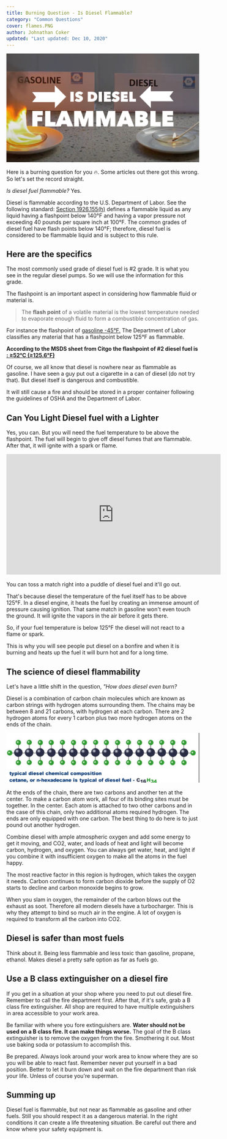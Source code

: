 ```yaml
---
title: Burning Question - Is Diesel Flammable?
category: "Common Questions"
cover: flames.PNG
author: Johnathan Coker
updated: "Last updated: Dec 10, 2020"
---
```


![diesel flames](./flames.PNG)

Here is a burning question for you 🔥. Some articles out there got this wrong. So let's set the record straight.

_Is diesel fuel flammable?_ Yes.

Diesel is flammable according to the U.S. Department of Labor. See the following standard: [Section 1926.155(h)](https://www.osha.gov/laws-regs/standardinterpretations/2000-06-09-0#:~:text=The%20common%20grades%20of%20diesel,is%20subject%20to%20this%20rule) defines a flammable liquid as any liquid having a flashpoint below 140°F and having a vapor pressure not exceeding 40 pounds per square inch at 100°F. The common grades of diesel fuel have flash points below 140°F; therefore, diesel fuel is considered to be flammable liquid and is subject to this rule.

## Here are the specifics

The most commonly used grade of diesel fuel is #2 grade. It is what you see in the regular diesel pumps. So we will use the information for this grade.

The flashpoint is an important aspect in considering how flammable fluid or material is.

> The **flash point** of a volatile material is the lowest temperature needed to evaporate enough fluid to form a combustible concentration of gas.

For instance the flashpoint of [gasoline -45°F.](http://large.stanford.edu/courses/2014/ph240/ukropina2/) The Department of Labor classifies any material that has a flashpoint below 125°F as flammable.

**According to the MSDS sheet from Citgo the flashpoint of #2 diesel fuel is [: ≥52°C (≥125.6°F)](http://www.docs.citgo.com/msds_pi/AG2DF.pdf)**

Of course, we all know that diesel is nowhere near as flammable as gasoline. I have seen a guy put out a cigarette in a can of diesel (do not try that). But diesel itself is dangerous and combustible.

It will still cause a fire and should be stored in a proper container following the guidelines of OSHA and the Department of Labor.

## Can You Light Diesel fuel with a Lighter

Yes, you can. But you will need the fuel temperature to be above the flashpoint. The fuel will begin to give off diesel fumes that are flammable. After that, it will ignite with a spark or flame.

<iframe width="560"  height="315"  src="https://www.youtube.com/embed/7soVqyGq4i4"  frameborder="0"  allow="accelerometer; autoplay; clipboard-write; encrypted-media; gyroscope; picture-in-picture"  allowfullscreen></iframe>

You can toss a match right into a puddle of diesel fuel and it'll go out.

That's because diesel the temperature of the fuel itself has to be above 125°F. In a diesel engine, it heats the fuel by creating an immense amount of pressure causing ignition. That same match in gasoline won't even touch the ground. It will ignite the vapors in the air before it gets there.

So, if your fuel temperature is below 125°F the diesel will not react to a flame or spark.

This is why you will see people put diesel on a bonfire and when it is burning and heats up the fuel it will burn hot and for a long time.

## The science of diesel flammability

Let's have a little shift in the question, _"How does diesel even burn?_

Diesel is a combination of carbon chain molecules which are known as carbon strings with hydrogen atoms surrounding them. The chains may be between 8 and 21 carbons, with hydrogen at each carbon. There are 2 hydrogen atoms for every 1 carbon plus two more hydrogen atoms on the ends of the chain.

![diesel atom](dieselatom.png)

At the ends of the chain, there are two carbons and another ten at the center. To make a carbon atom work, all four of its binding sites must be together. In the center. Each atom is attached to two other carbons and in the case of this chain, only two additional atoms required hydrogen. The ends are only equipped with one carbon. The best thing to do here is to just pound out another hydrogen.

Combine diesel with ample atmospheric oxygen and add some energy to get it moving, and CO2, water, and loads of heat and light will become carbon, hydrogen, and oxygen. You can always get water, heat, and light if you combine it with insufficient oxygen to make all the atoms in the fuel happy.

The most reactive factor in this region is hydrogen, which takes the oxygen it needs. Carbon continues to form carbon dioxide before the supply of O2 starts to decline and carbon monoxide begins to grow.

When you slam in oxygen, the remainder of the carbon blows out the exhaust as soot. Therefore all modern diesels have a turbocharger. This is why they attempt to bind so much air in the engine. A lot of oxygen is required to transform all the carbon into CO2.

## Diesel is safer than most fuels

Think about it. Being less flammable and less toxic than gasoline, propane, ethanol. Makes diesel a pretty safe option as far as fuels go.

## Use a B class extinguisher on a diesel fire

If you get in a situation at your shop where you need to put out diesel fire. Remember to call the fire department first. After that, if it's safe, grab a B class fire extinguisher. All shop are required to have multiple extinguishers in area accessible to your work area.

Be familiar with where you fore extinguishers are. **Water should not be used on a B class fire. It can make things worse.** The goal of the B class extinguisher is to remove the oxygen from the fire. Smothering it out. Most use baking soda or potassium to accomplish this.

Be prepared. Always look around your work area to know where they are so you will be able to react fast. Remember never put yourself in a bad position. Better to let it burn down and wait on the fire department than risk your life. Unless of course you're superman.

## Summing up

Diesel fuel is flammable, but not near as flammable as gasoline and other fuels. Still you should respect it as a dangerous material. In the right conditions it can create a life threatening situation. Be careful out there and know where your safety equipment is.
